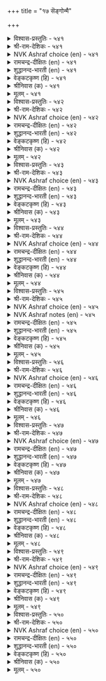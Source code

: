+++
title = "१७ सॆङ्गोन्मै"

+++


<details><summary>विश्वास-प्रस्तुतिः - ५४१</summary>

ओर्न्दुगण् णोडादु इऱैबुरिन्दु यार्माट्टुम्
तेर्न्दुसॆय् वह्दे मुऱै। ५४१
</details>

<details><summary>श्री-राम-देशिकः - ५४१</summary>

पक्षपातं विना राज्ञा माध्यस्थ्यमवलम्बता ।  
यथाशास्त्रं दण्डदानं नीतिपालनमुच्यते ॥ ५४१॥
</details>

<details><summary>NVK Ashraf choice (en) - ५४१</summary>

०५४१
The way is to launch an enquiry, investigate with impartiality,
And dispense as per norms.
(N.V.K. Ashraf)
</details>

<details><summary>रामचन्द्र-दीक्षितः (en) - ५४१</summary>

541\. ōrntu, kaṇṇōṭātu, iṟai purintu, yārmāṭṭum  
tērntu, ceyvaḵtē muṟai.

541\. Strict enquiry and impartial justice mark the rule of a just monarch.  
</details>

<details><summary>शुद्धानन्द-भारती (en) - ५४१</summary>

1\. ஓர்ந்துகண் ணோடாது இறைபுரிந்து யார்மாட்டும்  
தேர்ந்துசெய் வஃதே முறை.  
Test and attest impartially  
Consult and act the laws justly.        541  
</details>

<details><summary>वेङ्कटकृष्ण (हि) - ५४१</summary>

541
सबसे निर्दाक्षिण्य हो, सोच दोष की रीती ।  
उचित दण्ड़ निष्पक्ष रह, देना ही है नीति ॥
</details>

<details><summary>श्रीनिवास (क) - ५४१</summary>

541. यारॆल्ल आगलि तप्पु यावुदॆन्दु परिशीलिसि, पक्षपातवॆणिसदॆ विचारमाडि नडॆदुकॊळ्ळुवुदे न्यायवॆनिसुवुदु.

</details>

<details><summary>मूलम् - ५४१</summary>

ओर्न्दुगण् णोडादु इऱैबुरिन्दु यार्माट्टुम्
तेर्न्दुसॆय् वह्दे मुऱै। ५४१
</details>

<details><summary>विश्वास-प्रस्तुतिः - ५४२</summary>

वाऩोक्कि वाऴुम् उलगॆल्लाम् मऩ्ऩवऩ्
कोल् नोक्कि वाऴुङ् गुडि। ५४२
</details>

<details><summary>श्री-राम-देशिकः - ५४२</summary>

लोके जीवगणाः सर्वे वर्तन्ते वृष्टिकाङ्क्षुणः ।  
देशे जनास्तथा राज्ञः काङ्क्षन्ते नीतिपालनम् ॥ ५४२॥
</details>

<details><summary>NVK Ashraf choice (en) - ५४२</summary>

०५४२
All the world looks up to heaven for rain
And the subjects to their king for justice. *
(P.S. Sundaram)
</details>

<details><summary>रामचन्द्र-दीक्षितः (en) - ५४२</summary>

542\. vāṉ nōkki vāḻum ulaku ellām;-maṉṉavaṉ  
kōl nōkki vāḻum kuṭi.

542\. The world looks to rain for its existence. The subjects look to the sceptre for their existence.  
</details>

<details><summary>शुद्धानन्द-भारती (en) - ५४२</summary>

2\. வானோக்கி வாழும் உலகெல்லாம் மன்னவன்  
கோல்நோக்கி வாழும் குடி.  
The earth looks up to sky and thrives  
And mankind to king's rod of justice.        542  
</details>

<details><summary>वेङ्कटकृष्ण (हि) - ५४२</summary>

542
जीवित हैं ज्यों जीव सब, ताक मेघ की ओर ।  
प्रजा ताक कर जी रही, राजदण्ड की ओर ॥
</details>

<details><summary>श्रीनिवास (क) - ५४२</summary>

542. लोकदल्लिरुव जीविगळॆल्ल मळॆयन्नु निरीक्षिसि बाळुवरु; अदे रीति प्रजॆगळॆल्ला अरसन (न्यायपालनॆय) राजदण्डवन्नु निरीक्षिसि बाळुवरु.

</details>

<details><summary>मूलम् - ५४२</summary>

वाऩोक्कि वाऴुम् उलगॆल्लाम् मऩ्ऩवऩ्
कोल् नोक्कि वाऴुङ् गुडि। ५४२
</details>

<details><summary>विश्वास-प्रस्तुतिः - ५४३</summary>

अन्दणर् नूऱ्कुम् अऱत्तिऱ्कुम् आदियाय्
निऩ्ऱतु मऩ्ऩवऩ् कोल्। ५४३
</details>

<details><summary>श्री-राम-देशिकः - ५४३</summary>

विप्रप्रवर्तितं वेदं धर्मं वेदेषु बोधितम् ।  
लक्ष्यीकृत्य न्याय्यमार्गे रक्षणं राजलक्षणम् ॥ ५४३॥
</details>

<details><summary>NVK Ashraf choice (en) - ५४३</summary>

०५४३
The scepter of the king furnishes the basic support
To virtue and scriptures.
(S. Maharajan)
</details>

<details><summary>रामचन्द्र-दीक्षितः (en) - ५४३</summary>

543\. antaṇar nūṟkum, aṟattiṟkum, ātiyāy  
niṉṟatu-maṉṉavaṉ kōl.

543\. The king’s sceptre is the standing proof of Brahminical books and their teachings.  
</details>

<details><summary>शुद्धानन्द-भारती (en) - ५४३</summary>

3\. அந்தணர் நூற்கும் அறத்திற்கும் ஆதியாய்  
நின்றது மன்னவன் கோல்.  
The Sage's scripture and virtue spring  
From the sceptre of a stately king.        543  
</details>

<details><summary>वेङ्कटकृष्ण (हि) - ५४३</summary>

543
ब्राहमण-पोषित वेद औ’, उसमें प्रस्तुत धर्म ।  
इनका स्थिर आधार है, राजदण्ड का धर्म ॥
</details>

<details><summary>श्रीनिवास (क) - ५४३</summary>

543. बाह्मणर वेदगळिगू, धर्मक्कू अडिगल्लागि निन्तु (कापाडुवुदु) अरसन राजदण्ड.

</details>

<details><summary>मूलम् - ५४३</summary>

अन्दणर् नूऱ्कुम् अऱत्तिऱ्कुम् आदियाय्
निऩ्ऱतु मऩ्ऩवऩ् कोल्। ५४३
</details>

<details><summary>विश्वास-प्रस्तुतिः - ५४४</summary>

कुडिदऴीइक् कोलोच्चुम् मानिल मऩ्ऩऩ्
अडिदऴीइ निऱ्कुम् उलगु। ५४४
</details>

<details><summary>श्री-राम-देशिकः - ५४४</summary>

स्ववशे मानवान् कृत्वा रक्षन्तं न्याय्यवर्त्मनि ।  
महीपतिं प्रजाः सर्वाः प्रेक्षन्ते प्रीतिपूर्वकम् ॥ ५४४॥
</details>

<details><summary>NVK Ashraf choice (en) - ५४४</summary>

०५४४
A great kingdom's monarch who rules embracing his subjects
Has the world embrace his feet. *
(Satguru Subramuniyaswami)
</details>

<details><summary>रामचन्द्र-दीक्षितः (en) - ५४४</summary>

544\. kuṭi taḻīik kōl ōccum mā nila maṉṉaṉ  
aṭi taḻīi niṟkum, ulaku.

544\. The world falls at the feet of a great King who wields the sceptre for his subjects’ welfare.  
</details>

<details><summary>शुद्धानन्द-भारती (en) - ५४४</summary>

4\. குடிதழீஇக் கோலோச்சும் மாநில மன்னன்  
அடிதழீஇ நிற்கும் உலகு.  
The world clings to the ruler's feet  
Whose sceptre clasps the people's heart.        544  
</details>

<details><summary>वेङ्कटकृष्ण (हि) - ५४४</summary>

544
प्रजा-पाल जो हो रहा, ढोता शासन-भार ।  
पाँव पकड़ उस भूप के, टिकता है संसार ॥
</details>

<details><summary>श्रीनिवास (क) - ५४४</summary>

544. प्रजॆगळन्नु (प्रीतियिन्द) तप्पिकॊण्डु, राजदण्डदिन्द न्यायवन्नु नडॆसुव अरसन अडिगळन्नु लोकवे तब्बिकॊण्डु बाळुवुदु.

</details>

<details><summary>मूलम् - ५४४</summary>

कुडिदऴीइक् कोलोच्चुम् मानिल मऩ्ऩऩ्
अडिदऴीइ निऱ्कुम् उलगु। ५४४
</details>

<details><summary>विश्वास-प्रस्तुतिः - ५४५</summary>

इयल्बुळिक् कोलोच्चुम् मऩ्ऩवऩ् नाट्ट
पॆयलुम् विळैयुळुम् तॊक्कु। ५४५
</details>

<details><summary>श्री-राम-देशिकः - ५४५</summary>

नीतिशास्त्रानुरोधेन रक्षतो धर्मवर्त्मना ।  
राज्ञो देशे कालवृष्टिः सस्यावृद्धिश्च जायते ॥ ५४५॥
</details>

<details><summary>NVK Ashraf choice (en) - ५४५</summary>

०५४५
The king who rules according to the law
Never lacks rain and corn.
(P.S. Sundaram)
</details>

<details><summary>NVK Ashraf notes (en) - ५४५</summary>

५४५. Relationship between King and Rain has been emphasized by Valluvar in at least three places in Kural. Very similar ideas are conveyed in two couplets of the next chapter on “Misrule”. In ५५७, Valluvar says “How fares the earth without rain? So fares life under a ruthless king” and in ५५९ he says “If a king acts contrary to justice, monsoons fail and clouds shed no rain”.
</details>

<details><summary>रामचन्द्र-दीक्षितः (en) - ५४५</summary>

545\. iyalpuḷik kōl ōccum maṉṉavaṉ nāṭṭa-  
peyalum viḷaiyuḷum tokku.

545\. Both seasonal rains and waving corn are seen in the land of a righteous monarch.  
</details>

<details><summary>शुद्धानन्द-भारती (en) - ५४५</summary>

5\. இயல்புளிக் கோலோச்சும் மன்னவன் நாட்ட  
பெயலும் விளையுளும் தொக்கு  
Full rains and yields enrich the land  
Which is ruled by a righteous hand.        545  
</details>

<details><summary>वेङ्कटकृष्ण (हि) - ५४५</summary>

545
है जिस नृप के देश में, शासन सुनीतिपूर्ण ।  
साथ मौसिमी वृष्टि के, रहे उपज भी पूर्ण ॥
</details>

<details><summary>श्रीनिवास (क) - ५४५</summary>

545. नीतिधर्मगळिनुसारवागि तन्न राजदण्डवन्नु निर्विहिसुव अरसन नाडिनल्लि (सकालदल्लि) मळॆयू समृद्दियाद बॆळॆयू ऒट्टिगे नॆलसुत्तदॆ.

</details>

<details><summary>मूलम् - ५४५</summary>

इयल्बुळिक् कोलोच्चुम् मऩ्ऩवऩ् नाट्ट
पॆयलुम् विळैयुळुम् तॊक्कु। ५४५
</details>

<details><summary>विश्वास-प्रस्तुतिः - ५४६</summary>

वेलऩ्ऱु वॆऩ्ऱि तरुवदु मऩ्ऩवऩ्
कोलदूउङ् गोडा तॆऩिऩ्। ५४६
</details>

<details><summary>श्री-राम-देशिकः - ५४६</summary>

शूलमात्रेण भूपालो जयं युद्धे न विन्दते ।  
लभते नीतिदण्डेन जयं, दण्डो ऋजुर्यदि ॥ ५४६॥
</details>

<details><summary>NVK Ashraf choice (en) - ५४६</summary>

०५४६
Not his spear but a straight scepter
Is what gives a monarch his triumph.
(P.S. Sundaram)
</details>

<details><summary>रामचन्द्र-दीक्षितः (en) - ५४६</summary>

546\. vēl aṉṟu, veṉṟi taruvatu; maṉṉavaṉ  
kōl; atūum, kōṭātu eṉiṉ.

546\. Victory is won not by the spear but by the unswerving sceptre of a monarch.  
</details>

<details><summary>शुद्धानन्द-भारती (en) - ५४६</summary>

6\. வேலன்று வென்றி தருவது மன்னவன்  
கோலதூஉம் கோடா தெனின்  
Not the spear but the sceptre straight  
That brings success to monarch's might.        546  
</details>

<details><summary>वेङ्कटकृष्ण (हि) - ५४६</summary>

546
रजा को भाला नहीं, जो देता है जीत ।  
राजदण्ड ही दे विजय, यदि उसमें है सीध ॥
</details>

<details><summary>श्रीनिवास (क) - ५४६</summary>

546. अरसनिगॆ जयगळिसि तरुवुदु आयुधगळल्ल; पक्षपातविल्लद अवन राजदण्डद बल.

</details>

<details><summary>मूलम् - ५४६</summary>

वेलऩ्ऱु वॆऩ्ऱि तरुवदु मऩ्ऩवऩ्
कोलदूउङ् गोडा तॆऩिऩ्। ५४६
</details>

<details><summary>विश्वास-प्रस्तुतिः - ५४७</summary>

इऱैगाक्कुम् वैयगम् ऎल्लाम् अवऩै
मुऱैगाक्कुम् मुट्टाच् चॆयिऩ्। ५४७
</details>

<details><summary>श्री-राम-देशिकः - ५४७</summary>

नीतिदण्डेन सकलं जगद्यः पाति पार्थिवः ।  
स एव नीतिदण्डस्तं पालयेन्नात्र संशयः ॥ ५४७॥
</details>

<details><summary>NVK Ashraf choice (en) - ५४७</summary>

०५४७
The king guards all the land, and his own rule
Will guard him if he is straight.
(P.S. Sundaram)
</details>

<details><summary>रामचन्द्र-दीक्षितः (en) - ५४७</summary>

547\. iṟai kākkum, vaiyakam ellām; avaṉai  
muṟai kākkum, muṭṭāc ceyiṉ.

547\. The king protects the whole world and justice protects him if unfailingly admonished.  
</details>

<details><summary>शुद्धानन्द-भारती (en) - ५४७</summary>

7\. இறைகாக்கும் வையக மெல்லாம் அவனை  
முறைகாக்கும் முட்டாச் செயின்.  
The king protects the entire earth  
And justice protects his royal worth.        547  
</details>

<details><summary>वेङ्कटकृष्ण (हि) - ५४७</summary>

547
रक्षा सारे जगत की, करता है नरनाथ ।  
उसका रक्षक नीति है, यदि वह चले अबाध ॥
</details>

<details><summary>श्रीनिवास (क) - ५४७</summary>

547. लोकवन्नॆल्ला अरसनु कापाडुवनु; नीतिधर्म कॆडदन्तॆ आडळित नडॆसुववनादरॆ अरसनन्नु आ धर्मवे कापाडुवुदु.

</details>

<details><summary>मूलम् - ५४७</summary>

इऱैगाक्कुम् वैयगम् ऎल्लाम् अवऩै
मुऱैगाक्कुम् मुट्टाच् चॆयिऩ्। ५४७
</details>

<details><summary>विश्वास-प्रस्तुतिः - ५४८</summary>

ऎण्बदत्ताऩ् ओरा मुऱैसॆय्या मऩ्ऩवऩ्
तण्बदत्ताऩ् ताऩे कॆडुम्। ५४८
</details>

<details><summary>श्री-राम-देशिकः - ५४८</summary>

जनानां सुलभो भूत्वा तेषां श्रुत्वा च वाञ्छितम् ।  
अयच्छन् पार्थिवो नीतिं सापवादो विनश्यति ॥ ५४८॥
</details>

<details><summary>NVK Ashraf choice (en) - ५४८</summary>

०५४८
An indifferent unjust king beyond the reach of his subjects
Will sink beyond and perish.
(N.V.K. Ashraf)
</details>

<details><summary>रामचन्द्र-दीक्षितः (en) - ५४८</summary>

548\. eṇ patattāṉ ōrā, muṟai ceyyā, maṉṉavaṉ  
taṇ patattāṉ tāṉē keṭum.

548\. The king who does not administer impartial justice goes to ruin.  
</details>

<details><summary>शुद्धानन्द-भारती (en) - ५४८</summary>

8\. எண்பதத்தான் ஓரா முறைசெய்யா மன்னவன்  
தண்பதத்தான் தானே கெடும்.  
Hard of access, the unjust king  
He shall himself his ruin bring.        548  
</details>

<details><summary>वेङ्कटकृष्ण (हि) - ५४८</summary>

548
न्याय करे नहिं सोच कर, तथा भेंट भी कष्ट ।  
ऐसा नृप हो कर पतित, होता खुद ही नष्ट ॥
</details>

<details><summary>श्रीनिवास (क) - ५४८</summary>

548. भोळे स्वभावदिन्द, विचार माडदॆ, नीति धर्मवन्नु नडॆसदिरुव अरसनु, कीळु स्थितिगॆ बन्दु ताने कॆडुत्तानॆ.

</details>

<details><summary>मूलम् - ५४८</summary>

ऎण्बदत्ताऩ् ओरा मुऱैसॆय्या मऩ्ऩवऩ्
तण्बदत्ताऩ् ताऩे कॆडुम्। ५४८
</details>

<details><summary>विश्वास-प्रस्तुतिः - ५४९</summary>

कुडिबुऱङ् गात्तोम्बिक् कुऱ्ऱम् कडिदल्
वडुवऩ्ऱु वेन्दऩ् तॊऴिल्। ५४९
</details>

<details><summary>श्री-राम-देशिकः - ५४९</summary>

शत्रुभ्यो रक्षणं नृणां, दण्डनादपराधिनाम् ।  
पापापनोदनं, राज्ञां धर्म एव न पापदम् ॥ ५४९॥
</details>

<details><summary>NVK Ashraf choice (en) - ५४९</summary>

०५४९
For a king who would guard and cherish his people,
To punish crimes is a duty, not defect.
(P.S. Sundaram)
</details>

<details><summary>रामचन्द्र-दीक्षितः (en) - ५४९</summary>

549\. kuṭi puṟaṅkāttu, ōmpi, kuṟṟam kaṭital  
vaṭu aṉṟu; vēntaṉ toḻil.

549\. To punish crime is the duty, not the fault of the king who attends to the welfare of his subjects.  
</details>

<details><summary>शुद्धानन्द-भारती (en) - ५४९</summary>

9\. குடிபுறங் காத்தோம்பிக் குற்றம் கடிதல்  
வடுவன்று வேந்தன் தொழில்.  
Save his subjects and chide the wrong  
Is flawless duty of a king.        549  
</details>

<details><summary>वेङ्कटकृष्ण (हि) - ५४९</summary>

549
जन-रक्षण कर शत्रु से, करता पालन-कर्म ।  
दोषी को दे दण्ड तो, दोष न, पर नृप-धर्म ॥
</details>

<details><summary>श्रीनिवास (क) - ५४९</summary>

549. प्रजॆगळन्नु इतररु बाधॆपडिसदन्तॆ कापाडि अवरन्नु सलहि, अपराधगळिगॆ तक्क दण्डनॆ विधिसुवुदु अरसन कर्तव्यवे हॊरतु अदु अवन दोषदल्ल.

</details>

<details><summary>मूलम् - ५४९</summary>

कुडिबुऱङ् गात्तोम्बिक् कुऱ्ऱम् कडिदल्
वडुवऩ्ऱु वेन्दऩ् तॊऴिल्। ५४९
</details>

<details><summary>विश्वास-प्रस्तुतिः - ५५०</summary>

कॊलैयिऱ् कॊडियारै वेन्दॊऱुत्तल् पैङ्गूऴ्
कळैगट् टदऩॊडु नेर्। ५५०
</details>

<details><summary>श्री-राम-देशिकः - ५५०</summary>

मृतिदण्डप्रदानं तु पापिनामाततायिनाम् ।  
तृणानिर्मूलनसमं रूढसस्याभिवृद्धये ॥ ५५०॥
</details>

<details><summary>NVK Ashraf choice (en) - ५५०</summary>

०५५०
A king punishing criminals by execution
Is like a farmer removing weeds from his fields.*
(Satguru Subramuniyaswami)
</details>

<details><summary>रामचन्द्र-दीक्षितः (en) - ५५०</summary>

550\. kolaiyil, koṭiyārai, vēntu oṟuttal paiṅkūḻ  
kaḷai kaṭṭataṉoṭu nēr.

550\. Punishing murderers with death is like plucking out weeds among the crops.  
</details>

<details><summary>शुद्धानन्द-भारती (en) - ५५०</summary>

10\. கொலையிற் கொடியாரை வேந்தொறுத்தல் பைங்கூழ்  
களைகட் டதனொடு நேர்.  
Killing killers, the king, behold  
Weeds removes from cropful field.        550  
</details>

<details><summary>वेङ्कटकृष्ण (हि) - ५५०</summary>

550
यथा निराता खेत को, रखने फसल किसान ।  
मृत्यु-दण्ड नृप का उन्हें, जो हैं दुष्ट महान ॥
</details>

<details><summary>श्रीनिवास (क) - ५५०</summary>

550. अरसनादवनु कॆडुकन्नु माडुव प्रजॆगळिगॆ कोलॆदण्डनॆयिन्द दण्डिसुवुदु, पयिरन्नु कापाडलु कॆळॆयन्नु निवारिसुवुदक्कॆ समानवादुदु.
</details>

<details><summary>मूलम् - ५५०</summary>

कॊलैयिऱ् कॊडियारै वेन्दॊऱुत्तल् पैङ्गूऴ्
कळैगट् टदऩॊडु नेर्। ५५०
</details>

